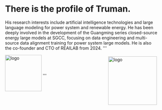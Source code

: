 # There is the profile of Truman. 

His research interests include artificial intelligence technologies and large language modeling for power system and renewable energy. He has been deeply involved in the development of the Guangming series closed-source energy large models at SGCC, focusing on data engineering and multi-source data alignment training for power system large models. He is also the co-founder and CTO of REAILAB from 2024.
'''

<img src="https://github-readme-stats.vercel.app/api?username=trumanphd&show_icons=true" alt="logo" height="160" align="right" style="margin: 5px; margin-bottom: 20px;" />

<img src="https://github-profile-trophy.vercel.app/?username=trumanphd&theme=flat" alt="logo" height="120" align="center" style="margin: auto; margin-bottom: 20px;" />
'''
